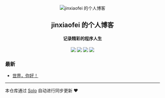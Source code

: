 <p align="center"><img alt="jinxiaofei 的个人博客" src="https://static.b3log.org/images/brand/solo-32.png"></p><h2 align="center">
jinxiaofei 的个人博客
</h2>

<h4 align="center">记录精彩的程序人生</h4>
<p align="center"><a title="jinxiaofei 的个人博客" target="_blank" href="https://github.com/jinxiaofei/solo-blog"><img src="https://img.shields.io/github/last-commit/jinxiaofei/solo-blog.svg?style=flat-square&color=FF9900"></a>
<a title="GitHub repo size in bytes" target="_blank" href="https://github.com/jinxiaofei/solo-blog"><img src="https://img.shields.io/github/repo-size/jinxiaofei/solo-blog.svg?style=flat-square"></a>
<a title="Solo Version" target="_blank" href="https://github.com/b3log/solo/releases"><img src="https://img.shields.io/badge/solo-3.6.5-f1e05a.svg?style=flat-square&color=blueviolet"></a>
<a title="Hits" target="_blank" href="https://github.com/b3log/hits"><img src="https://hits.b3log.org/jinxiaofei/solo-blog.svg"></a></p>

### 最新

* [世界，你好！](http://117.50.98.155:8080/hello-solo)



---

本仓库通过 [Solo](https://github.com/b3log/solo) 自动进行同步更新 ❤️ 